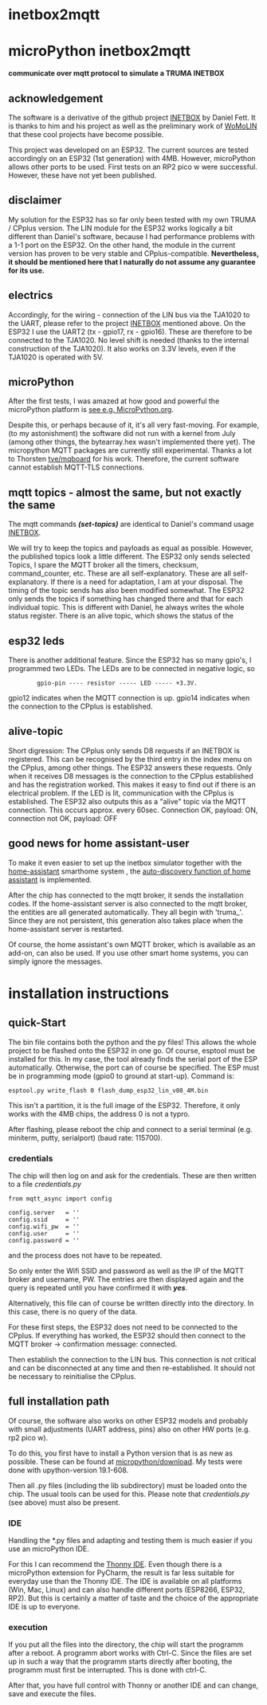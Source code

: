 # inetbox2mqtt
# microPython inetbox2mqtt
**communicate over mqtt protocol to simulate a TRUMA INETBOX**

## acknowledgement
The software is a derivative of the github project [INETBOX](https://github.com/danielfett/inetbox.py) by Daniel Fett. 
It is thanks to him and his project as well as the preliminary work of [WoMoLIN](https://github.com/muccc/WomoLIN) that these cool projects have become possible.

This project was developed on an ESP32. The current sources are tested accordingly on an ESP32 (1st generation) with 4MB. However, microPython allows other ports to be used. First tests on an RP2 pico w were successful. However, these have not yet been published.

## disclaimer
My solution for the ESP32 has so far only been tested with my own TRUMA / CPplus version. The LIN module for the ESP32 works logically a bit different than Daniel's software, because I had performance problems with a 1-1 port on the ESP32. On the other hand, the module in the current version has proven to be very stable and CPplus-compatible. **Nevertheless, it should be mentioned here that I naturally do not assume any guarantee for its use.**

## electrics
Accordingly, for the wiring - connection of the LIN bus via the TJA1020 to the UART, please refer to the project [INETBOX](https://github.com/danielfett/inetbox.py) mentioned above. On the ESP32 I use the UART2 (tx - gpio17, rx - gpio16). These are therefore to be connected to the TJA1020. No level shift is needed (thanks to the internal construction of the TJA1020). It also works on 3.3V levels, even if the TJA1020 is operated with 5V. 

## microPython
After the first tests, I was amazed at how good and powerful the microPython platform is [see e.g. MicroPython.org](https://docs.micropython.org/en/latest/).

Despite this, or perhaps because of it, it's all very fast-moving. For example, (to my astonishment) the software did not run with a kernel from July (among other things, the bytearray.hex wasn't implemented there yet).
The micropython MQTT packages are currently still experimental. Thanks a lot to Thorsten [tve/mqboard](https://github.com/tve/mqboard) for his work. Therefore, the current software cannot establish MQTT-TLS connections.  

## mqtt topics - almost the same, but not exactly the same
The mqtt commands ***(set-topics)*** are identical to Daniel's command usage [INETBOX](https://github.com/danielfett/inetbox.py). 

We will try to keep the topics and payloads as equal as possible. However, the published topics look a little different. The ESP32 only sends selected Topics, I spare the MQTT broker all the timers, checksum, command_counter, etc. These are all self-explanatory. These are all self-explanatory. If there is a need for adaptation, I am at your disposal. The timing of the topic sends has also been modified somewhat. The ESP32 only sends the topics if something has changed there and that for each individual topic. This is different with Daniel, he always writes the whole status register. There is an alive topic, which shows the status of the 

## esp32 leds
There is another additional feature. Since the ESP32 has so many gpio's, I programmed two LEDs. The LEDs are to be connected in negative logic, so 

            gpio-pin ---- resistor ----- LED ----- +3.3V.

gpio12 indicates when the MQTT connection is up. gpio14 indicates when the connection to the CPplus is established. 

## alive-topic
Short digression: The CPplus only sends D8 requests if an INETBOX is registered. This can be recognised by the third entry in the index menu on the CPplus, among other things. The ESP32 answers these requests. Only when it receives D8 messages is the connection to the CPplus established and has the registration worked. This makes it easy to find out if there is an electrical problem. If the LED is lit, communication with the CPplus is established.
The ESP32 also outputs this as a "alive" topic via the MQTT connection. This occurs approx. every 60sec. Connection OK, payload: ON, connection not OK, payload: OFF

## good news for home assistant-user
To make it even easier to set up the inetbox simulator together with the [home-assistant](https://www.home-assistant.io/) smarthome system , the [auto-discovery function of home assistant](https://www.home-assistant.io/integrations/mqtt/#mqtt-discovery) is implemented. 

After the chip has connected to the mqtt broker, it sends the installation codes. If the home-assistant server is also connected to the mqtt broker, the entities are all generated automatically. They all begin with 'truma_'. Since they are not persistent, this generation also takes place when the home-assistant server is restarted. 

Of course, the home assistant's own MQTT broker, which is available as an add-on, can also be used. If you use other smart home systems, you can simply ignore the messages.  

# installation instructions
## quick-Start
The bin file contains both the python and the py files!
This allows the whole project to be flashed onto the ESP32 in one go. Of course, esptool must be installed for this. In my case, the tool already finds the serial port of the ESP automatically. Otherwise, the port can of course be specified. The ESP must be in programming mode (gpio0 to ground at start-up). Command is:


    esptool.py write_flash 0 flash_dump_esp32_lin_v08_4M.bin

This isn't a partition, it is the full image of the ESP32. Therefore, it only works with the 4MB chips, the address 0 is not a typro.

After flashing, please reboot the chip and connect to a serial terminal (e.g. miniterm, putty, serialport) (baud rate: 115700). 

### credentials
The chip will then log on and ask for the credentials. These are then written to a file *credentials.py*

    from mqtt_async import config

    config.server   = ''
    config.ssid     = ''
    config.wifi_pw  = ''
    config.user     = ''
    config.password = ''


 and the process does not have to be repeated. 
 
 So only enter the Wifi SSID and password as well as the IP of the MQTT broker and username, PW. The entries are then displayed again and the query is repeated until you have confirmed it with ***yes***.

Alternatively, this file can of course be written directly into the directory. In this case, there is no query of the data.

For these first steps, the ESP32 does not need to be connected to the CPplus. If everything has worked, the ESP32 should then connect to the MQTT broker -> confirmation message: connected.

Then establish the connection to the LIN bus. This connection is not critical and can be disconnected at any time and then re-established. It should not be necessary to reinitialise the CPplus.


## full installation path
Of course, the software also works on other ESP32 models and probably with small adjustments (UART address, pins) also on other HW ports (e.g. rp2 pico w). 

To do this, you first have to install a Python version that is as new as possible. These can be found at [micropython/download](https://micropython.org/download/). My tests were done with upython-version 19.1-608.

Then all .py files (including the lib subdirectory) must be loaded onto the chip. The usual tools can be used for this. Please note that *credentials.py* (see above) must also be present.

### IDE 
Handling the *.py files and adapting and testing them is much easier if you use an microPython IDE. 

For this I can recommend the [Thonny IDE](https://thonny.org/). Even though there is a microPython extension for PyCharm, the result is far less suitable for everyday use than the Thonny IDE. The IDE is available on all platforms (Win, Mac, Linux) and can also handle different ports (ESP8266, ESP32, RP2).
But this is certainly a matter of taste and the choice of the appropriate IDE is up to everyone.

### execution
If you put all the files into the directory, the chip will start the programm after a reboot.
A programm abort works with Ctrl-C. Since the files are set up in such a way that the programm starts directly after booting, the programm must first be interrupted. This is done with ctrl-C. 

After that, you have full control with Thonny or another IDE and can change, save and execute the files.

